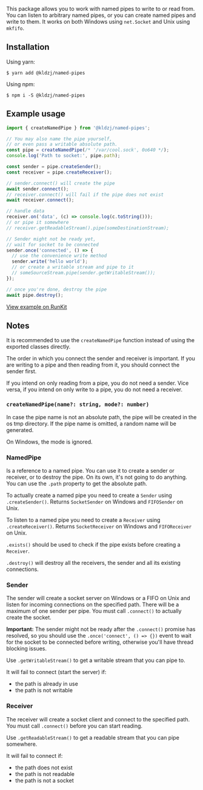 This package allows you to work with named pipes to write to or read from. You can listen to arbitrary named pipes, or you can create named pipes and write to them. It works on both Windows using `net.Socket` and Unix using `mkfifo`.

## Installation

Using yarn:
```sh-session
$ yarn add @kldzj/named-pipes
```

Using npm:
```sh-session
$ npm i -S @kldzj/named-pipes
```

## Example usage

```typescript
import { createNamedPipe } from '@kldzj/named-pipes';

// You may also name the pipe yourself,
// or even pass a writable absolute path.
const pipe = createNamedPipe(/* '/var/cool.sock', 0o640 */);
console.log('Path to socket:', pipe.path);

const sender = pipe.createSender();
const receiver = pipe.createReceiver();

// sender.connect() will create the pipe
await sender.connect();
// receiver.connect() will fail if the pipe does not exist
await receiver.connect();

// handle data
receiver.on('data', (c) => console.log(c.toString()));
// or pipe it somewhere
// receiver.getReadableStream().pipe(someDestinationStream);

// Sender might not be ready yet,
// wait for socket to be connected
sender.once('connected', () => {
  // use the convenience write method
  sender.write('hello world');
  // or create a writable stream and pipe to it
  // someSourceStream.pipe(sender.getWritableStream());
});

// once you're done, destroy the pipe
await pipe.destroy();
```

[View example on RunKit](https://runkit.com/ddreck/named-pipes)

## Notes

It is recommended to use the `createNamedPipe` function instead of using the exported classes directly.

The order in which you connect the sender and receiver is important. If you are writing to a pipe and then reading from it, you should connect the sender first.

If you intend on only reading from a pipe, you do not need a sender. Vice versa, if you intend on only write to a pipe, you do not need a receiver.

### `createNamedPipe(name?: string, mode?: number)`

In case the pipe name is not an absolute path, the pipe will be created in the os tmp directory. If the pipe name is omitted, a random name will be generated.

On Windows, the mode is ignored.

### NamedPipe

Is a reference to a named pipe. You can use it to create a sender or receiver, or to destroy the pipe. On its own, it's not going to do anything. You can use the `.path` property to get the absolute path.

To actually create a named pipe you need to create a `Sender` using `.createSender()`. Returns `SocketSender` on Windows and `FIFOSender` on Unix.

To listen to a named pipe you need to create a `Receiver` using `.createReceiver()`. Returns `SocketReceiver` on Windows and `FIFOReceiver` on Unix.

`.exists()` should be used to check if the pipe exists before creating a `Receiver`.

`.destroy()` will destroy all the receivers, the sender and all its existing connections.

### Sender

The sender will create a socket server on Windows or a FIFO on Unix and listen for incoming connections on the specified path. There will be a maximum of one sender per pipe. You must call `.connect()` to actually create the socket.

**Important:** The sender might not be ready after the `.connect()` promise has resolved, so you should use the `.once('connect', () => {})` event to wait for the socket to be connected before writing, otherwise you'll have thread blocking issues.

Use `.getWritableStream()` to get a writable stream that you can pipe to.

It will fail to connect (start the server) if:
- the path is already in use
- the path is not writable

### Receiver

The receiver will create a socket client and connect to the specified path. You must call `.connect()` before you can start reading.

Use `.getReadableStream()` to get a readable stream that you can pipe somewhere.

It will fail to connect if:
- the path does not exist
- the path is not readable
- the path is not a socket